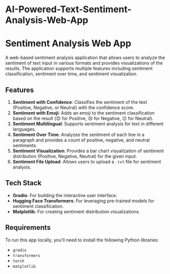 # AI-Powered-Text-Sentiment-Analysis-Web-App
# Sentiment Analysis Web App

A web-based sentiment analysis application that allows users to analyze the sentiment of text input in various formats and provides visualizations of the results. The application supports multiple features including sentiment classification, sentiment over time, and sentiment visualization.

## Features
1. **Sentiment with Confidence**: Classifies the sentiment of the text (Positive, Negative, or Neutral) with the confidence score.
2. **Sentiment with Emoji**: Adds an emoji to the sentiment classification based on the result (😊 for Positive, 😢 for Negative, 😐 for Neutral).
3. **Sentiment Multilingual**: Supports sentiment analysis for text in different languages.
4. **Sentiment Over Time**: Analyzes the sentiment of each line in a paragraph and provides a count of positive, negative, and neutral sentiments.
5. **Sentiment Visualization**: Provides a bar chart visualization of sentiment distribution (Positive, Negative, Neutral) for the given input.
6. **Sentiment File Upload**: Allows users to upload a `.txt` file for sentiment analysis.

## Tech Stack
- **Gradio**: For building the interactive user interface.
- **Hugging Face Transformers**: For leveraging pre-trained models for sentiment classification.
- **Matplotlib**: For creating sentiment distribution visualizations.

## Requirements
To run this app locally, you'll need to install the following Python libraries:
- `gradio`
- `transformers`
- `torch`
- `matplotlib`


